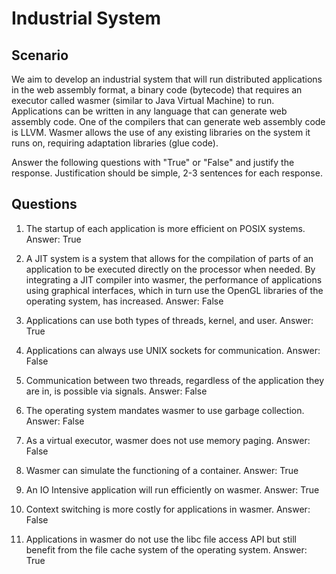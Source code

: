 # Industrial System

## Scenario

We aim to develop an industrial system that will run distributed applications in the web assembly format, a binary code (bytecode) that requires an executor called wasmer (similar to Java Virtual Machine) to run.
Applications can be written in any language that can generate web assembly code.
One of the compilers that can generate web assembly code is LLVM.
Wasmer allows the use of any existing libraries on the system it runs on, requiring adaptation libraries (glue code).

Answer the following questions with "True" or "False" and justify the response.
Justification should be simple, 2-3 sentences for each response.

## Questions

1. The startup of each application is more efficient on POSIX systems.
Answer: True

1. A JIT system is a system that allows for the compilation of parts of an application to be executed directly on the processor when needed.
By integrating a JIT compiler into wasmer, the performance of applications using graphical interfaces, which in turn use the OpenGL libraries of the operating system, has increased.
Answer: False

1. Applications can use both types of threads, kernel, and user.
Answer: True

1. Applications can always use UNIX sockets for communication.
Answer: False

1. Communication between two threads, regardless of the application they are in, is possible via signals.
Answer: False

1. The operating system mandates wasmer to use garbage collection.
Answer: False

1. As a virtual executor, wasmer does not use memory paging.
Answer: False

1. Wasmer can simulate the functioning of a container.
Answer: True

1. An IO Intensive application will run efficiently on wasmer.
Answer: True

1. Context switching is more costly for applications in wasmer.
Answer: False

1. Applications in wasmer do not use the libc file access API but still benefit from the file cache system of the operating system.
Answer: True
